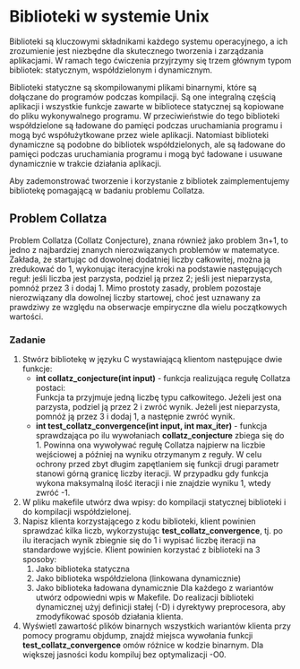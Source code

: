 # Biblioteki w systemie Unix

Biblioteki są kluczowymi składnikami każdego systemu operacyjnego, a ich zrozumienie jest niezbędne dla skutecznego tworzenia i zarządzania aplikacjami. W ramach tego ćwiczenia przyjrzymy się trzem głównym typom bibliotek: statycznym, współdzielonym i dynamicznym.

Biblioteki statyczne są skompilowanymi plikami binarnymi, które są dołączane do programów podczas kompilacji. Są one integralną częścią aplikacji i wszystkie funkcje zawarte w bibliotece statycznej są kopiowane do pliku wykonywalnego programu. W przeciwieństwie do tego biblioteki współdzielone są ładowane do pamięci podczas uruchamiania programu i mogą być współużytkowane przez wiele aplikacji. Natomiast biblioteki dynamiczne są podobne do bibliotek współdzielonych, ale są ładowane do pamięci podczas uruchamiania programu i mogą być ładowane i usuwane dynamicznie w trakcie działania aplikacji.

Aby zademonstrować tworzenie i korzystanie z bibliotek zaimplementujemy bibliotekę pomagającą w badaniu problemu Collatza.

## Problem Collatza 
Problem Collatza (Collatz Conjecture), znana również jako problem 3n+1, to jedno z najbardziej znanych nierozwiązanych problemów w matematyce. Zakłada, że ​​startując od dowolnej dodatniej liczby całkowitej, można ją zredukować do 1, wykonując iteracyjne kroki na podstawie następujących reguł: jeśli liczba jest parzysta, podziel ją przez 2; jeśli jest nieparzysta, pomnóż przez 3 i dodaj 1. Mimo prostoty zasady, problem pozostaje nierozwiązany dla dowolnej liczby startowej, choć jest uznawany za prawdziwy ze względu na obserwacje empiryczne dla wielu początkowych wartości. 
### Zadanie
1. Stwórz bibliotekę w języku C wystawiającą klientom następujące dwie funkcje:
    - **int collatz_conjecture(int input)** - funkcja realizująca regułę Collatza postaci: <br/>
    Funkcja ta przyjmuje jedną liczbę typu całkowitego. Jeżeli jest ona parzysta, podziel ją przez 2 i zwróć wynik. Jeżeli jest nieparzysta, pomnóż ją przez 3 i dodaj 1, a następnie zwróć wynik.
    - **int test_collatz_convergence(int input, int max_iter)** - funkcja sprawdzająca po ilu wywołaniach **collatz_conjecture** zbiega się do 1. Powinna ona wywoływać regułę Collatza najpierw na liczbie wejściowej a później na wyniku otrzymanym z reguły. W celu ochrony przed zbyt długim zapętlaniem się funkcji drugi parametr stanowi górną granicę liczby iteracji. W przypadku gdy funkcja wykona maksymalną ilość iteracji i nie znajdzie wyniku 1, wtedy zwróć -1.
2. W pliku makefile utwórz dwa wpisy: do kompilacji statycznej biblioteki i do kompilacji współdzielonej.
3. Napisz klienta korzystającego z kodu biblioteki, klient powinien sprawdzać kilka liczb, wykorzystując **test_collatz_convergence**, tj. po ilu iteracjach wynik zbiegnie się do 1 i wypisać liczbę iteracji na standardowe wyjście. Klient powinien korzystać z biblioteki na 3 sposoby:
    1. Jako biblioteka statyczna
    2. Jako biblioteka współdzielona (linkowana dynamicznie)
    3. Jako biblioteka ładowana dynamicznie
Dla każdego z wariantów utwórz odpowiedni wpis w Makefile. Do realizacji biblioteki dynamicznej użyj definicji stałej (-D) i dyrektywy preprocesora, aby zmodyfikować sposób działania klienta.
4. Wyświetl zawartość plików binarnych wszystkich wariantów klienta przy pomocy programu objdump, znajdź miejsca wywołania funkcji **test_collatz_convergence** omów różnice w kodzie binarnym. Dla większej jasności kodu kompiluj bez optymalizacji -O0.
